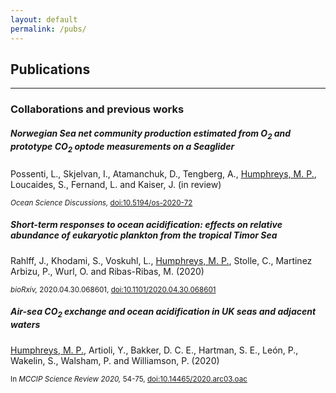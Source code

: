 ```yaml
---
layout: default
permalink: /pubs/
---
```


## Publications

<hr />

### Collaborations and previous works

<div class="container">

<div class="card border-0 shadow">
  <div class="row no-gutters">
    <!--
    <div class="col-md-4">
      <img src="..." class="card-img" alt="...">
    </div>
    -->
    <div class="col">
      <div class="card-body">
        <h5 class="card-title">
          Norwegian Sea net community production estimated from O<sub>2</sub> and prototype CO<sub>2</sub> optode measurements on a Seaglider
        </h5>
        <p class="card-text">
          Possenti, L., Skjelvan, I., Atamanchuk, D., Tengberg, A., <u>Humphreys, M. P.</u>, Loucaides, S., Fernand, L. and Kaiser, J. (in review)
        </p>
        <p class="card-text"><small class="text-muted">
          <i>Ocean Science Discussions,</i> <a href='https://doi.org/10.5194/os-2020-72'>doi:10.5194/os-2020-72</a></small>
        </p>
      </div>
    </div>
  </div>
</div>

<div class="card border-0 shadow">
  <div class="row no-gutters">
    <!--
    <div class="col-md-4">
      <img src="..." class="card-img" alt="...">
    </div>
    -->
    <div class="col">
      <div class="card-body">
        <h5 class="card-title">
          Short-term responses to ocean acidification: effects on relative abundance of eukaryotic plankton from the tropical Timor Sea
        </h5>
        <p class="card-text">
          Rahlff, J., Khodami, S., Voskuhl, L., <u>Humphreys, M. P.</u>, Stolle, C., Martinez Arbizu, P., Wurl, O. and Ribas-Ribas, M. (2020)
        </p>
        <p class="card-text"><small class="text-muted">
          <i>bioRxiv,</i> 2020.04.30.068601, <a href='https://doi.org/10.1101/2020.04.30.068601'>doi:10.1101/2020.04.30.068601</a></small>
        </p>
      </div>
    </div>
  </div>
</div>

<div class="card border-0 shadow">
  <div class="row no-gutters">
    <!--
    <div class="col-md-4">
      <img src="..." class="card-img" alt="...">
    </div>
    -->
    <div class="col">
      <div class="card-body">
        <h5 class="card-title">
          Air-sea CO<sub>2</sub> exchange and ocean acidification in UK seas and adjacent waters
        </h5>
        <p class="card-text">
          <u>Humphreys, M. P.</u>, Artioli, Y., Bakker, D. C. E., Hartman, S. E., León, P., Wakelin, S., Walsham, P. and Williamson, P. (2020)
        </p>
        <p class="card-text"><small class="text-muted">
          In <i>MCCIP Science Review 2020,</i> 54-75, <a href='https://doi.org/10.14465/2020.arc03.oac'>doi:10.14465/2020.arc03.oac</a></small>
        </p>
      </div>
    </div>
  </div>
</div>

</div>
